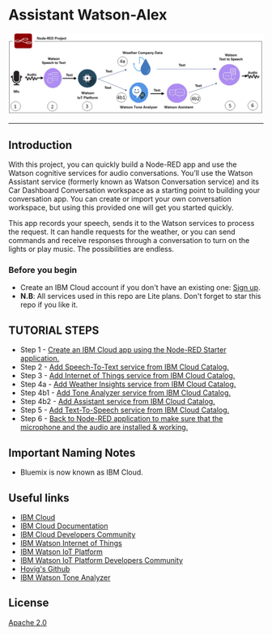 

# Assistant Watson-Alex

![](img/audio-arch.png)

<hr>

## Introduction

With this project, you can quickly build a Node-RED app and use the Watson cognitive services for audio conversations. You’ll use the Watson Assistant service (formerly known as Watson Conversation service) and its Car Dashboard Conversation workspace as a starting point to building your conversation app. You can create or import your own conversation workspace, but using this provided one will get you started quickly.

This app records your speech, sends it to the Watson services to process the request. It can handle requests for the weather, or you can send commands and receive responses through a conversation to turn on the lights or play music. The possibilities are endless.


### Before you begin

* Create an IBM Cloud account if you don't have an existing one: [Sign up](https://console.bluemix.net/registration/).
* __N.B__: All services used in this repo are Lite plans. Don't forget to star this repo if you like it.



## TUTORIAL STEPS

* Step 1 - [Create an IBM Cloud app using the Node-RED Starter application.](steps/nodered.md)
* Step 2 - [Add Speech-To-Text service from IBM Cloud Catalog.](steps/stt.md)
* Step 3 - [Add Internet of Things service from IBM Cloud Catalog.](steps/iot.md)
* Step 4a - [Add Weather Insights service from IBM Cloud Catalog.](steps/weather.md)
* Step 4b1 - [Add Tone Analyzer service from IBM Cloud Catalog.](steps/tone.md)
* Step 4b2 - [Add Assistant service from IBM Cloud Catalog.](steps/conversation.md)
* Step 5 - [Add Text-To-Speech service from IBM Cloud Catalog.](steps/tts.md)
* Step 6 - [Back to Node-RED application to make sure that the microphone and the audio are installed & working.](steps/nodered.md)


## Important Naming Notes

* Bluemix is now known as IBM Cloud.


## Useful links

* [IBM Cloud](https://bluemix.net/)  
* [IBM Cloud Documentation](https://www.ng.bluemix.net/docs/)  
* [IBM Cloud Developers Community](http://developer.ibm.com/bluemix)  
* [IBM Watson Internet of Things](http://www.ibm.com/internet-of-things/)  
* [IBM Watson IoT Platform](http://www.ibm.com/internet-of-things/iot-solutions/watson-iot-platform/)   
* [IBM Watson IoT Platform Developers Community](https://developer.ibm.com/iotplatform/)
* [Hovig's Github](https://github.com/hovig?tab=repositories)
* [IBM Watson Tone Analyzer](https://console.bluemix.net/docs/services/tone-analyzer/index.html#tone-analyzer-endpoints)

## License
[Apache 2.0](LICENSE)
